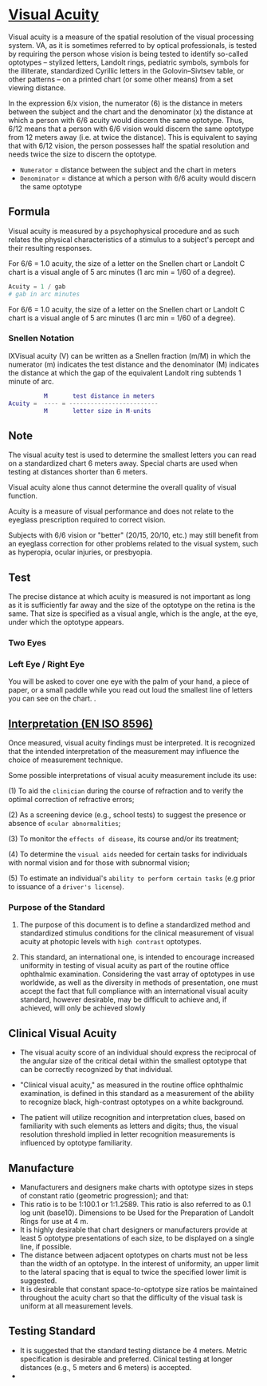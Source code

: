 # [Visual Acuity](https://en.wikipedia.org/wiki/Visual_acuity)


Visual acuity is a measure of the spatial resolution of the visual processing system. VA, as it is sometimes referred to by optical professionals, is tested by requiring the person whose vision is being tested to identify so-called optotypes – stylized letters, Landolt rings, pediatric symbols, symbols for the illiterate, standardized Cyrillic letters in the Golovin–Sivtsev table, or other patterns – on a printed chart (or some other means) from a set viewing distance. 

In the expression 6/x vision, the numerator (6) is the distance in meters between the subject and the chart and the denominator (x) the distance at which a person with 6/6 acuity would discern the same optotype. Thus, 6/12 means that a person with 6/6 vision would discern the same optotype from 12 meters away (i.e. at twice the distance). This is equivalent to saying that with 6/12 vision, the person possesses half the spatial resolution and needs twice the size to discern the optotype.

* `Numerator`   = distance between the subject and the chart in meters 
* `Denominator` = distance at which a person with 6/6 acuity would discern the same optotype

## Formula 

Visual acuity is measured by a psychophysical procedure and as such relates the physical characteristics of a stimulus to a subject's percept and their resulting responses.

For 6/6 = 1.0 acuity, the size of a letter on the Snellen chart or Landolt C chart is a visual angle of 5 arc minutes (1 arc min = 1/60 of a degree).

```py
Acuity = 1 / gab
# gab in arc minutes
```

For 6/6 = 1.0 acuity, the size of a letter on the Snellen chart or Landolt C chart is a visual angle of 5 arc minutes (1 arc min = 1/60 of a degree).


### Snellen Notation
IXVisual acuity (V) can be written as a Snellen fraction (m/M) in which the numerator (m)
indicates the test distance and the denominator (M) indicates the distance at which the gap of
the equivalent Landolt ring subtends 1 minute of arc.

```m
          M       test distance in meters
Acuity =  ---- = -------------------------
          M       letter size in M-units
```


## Note

The visual acuity test is used to determine the smallest letters you can read on a standardized chart 6 meters away. Special charts are used when testing at distances shorter than 6 meters. 

Visual acuity alone thus cannot determine the overall quality of visual function.

Acuity is a measure of visual performance and does not relate to the eyeglass prescription required to correct vision.

Subjects with 6/6 vision or "better" (20/15, 20/10, etc.) may still benefit from an eyeglass correction for other problems related to the visual system, such as hyperopia, ocular injuries, or presbyopia.

## Test

The precise distance at which acuity is measured is not important as long as it is sufficiently far away and the size of the optotype on the retina is the same. That size is specified as a visual angle, which is the angle, at the eye, under which the optotype appears.

### Two Eyes

### Left Eye / Right Eye

You will be asked to cover one eye with the palm of your hand, a piece of paper, or a small paddle while you read out loud the smallest line of letters you can see on the chart. .



## [Interpretation (EN ISO 8596)](https://en.wikipedia.org/wiki/Visual_acuity#cite_note-11)

Once measured, visual acuity findings must be interpreted. It is recognized that the intended interpretation of the measurement may influence the choice of measurement technique. 

Some possible interpretations of visual acuity measurement include its use:

  (1) To aid the `clinician` during the course of refraction and to verify the optimal correction of refractive errors;

  (2) As a screening device (e.g., school tests) to suggest the presence or absence of `ocular abnormalities`;

  (3) To monitor the `effects of disease`, its course and/or its treatment;

  (4) To determine the `visual aids` needed for certain tasks for individuals with normal vision and for those with subnormal vision;

  (5) To estimate an individual's `ability to perform certain tasks` (e.g prior to issuance of a `driver's license`).


### Purpose of the Standard

1. The purpose of this document is to define a standardized method and standardized stimulus conditions for the clinical measurement of visual acuity at photopic levels with `high contrast` optotypes.

2. This standard, an international one, is intended to encourage increased uniformity in
testing of visual acuity as part of the routine office ophthalmic examination. Considering the
vast array of optotypes in use worldwide, as well as the diversity in methods of presentation,
one must accept the fact that full compliance with an international visual acuity standard,
however desirable, may be difficult to achieve and, if achieved, will only be achieved slowly

## Clinical Visual Acuity

*  The visual acuity score of an individual should express the reciprocal of the angular size of the critical detail within the
smallest optotype that can be correctly recognized by that individual. 

* "Clinical visual acuity," as measured in the routine office ophthalmic examination, is defined in this standard as a measurement of the ability to recognize black, high-contrast optotypes on a white background.

*  The patient will utilize recognition and interpretation clues, based on familiarity with such elements as letters and digits; thus, the visual resolution threshold implied in letter recognition measurements is influenced by optotype familiarity.

## Manufacture

*  Manufacturers and designers make charts with optotype sizes in steps of constant ratio (geometric progression); and that:
*  This ratio is to be 1:100.1 or 1:1.2589. This ratio is also referred to as 0.1 log unit (base10). Dimensions to be Used for the
Preparation of Landolt Rings for use at 4 m.
* It is highly desirable that chart designers or manufacturers provide at least 5 optotype presentations of each size, to be displayed on a single line, if possible.
* The distance between adjacent optotypes on charts must not be less than the width of an optotype. In the interest of uniformity, an upper limit to the lateral spacing that is equal to twice the specified lower limit is suggested.
* It is desirable that constant space-to-optotype size ratios be maintained throughout the
acuity chart so that the difficulty of the visual task is uniform at all measurement levels.

## Testing Standard

* It is suggested that the standard testing distance be 4 meters. Metric specification is desirable and preferred. Clinical testing at longer distances (e.g., 5 meters and 6 meters) is accepted.
* 